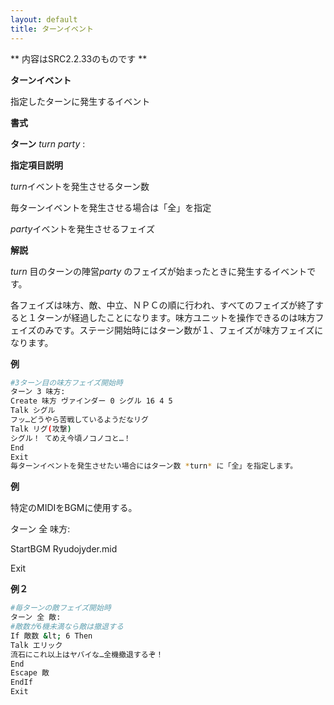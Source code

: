 ```yaml
---
layout: default
title: ターンイベント
---
```

** 内容はSRC2.2.33のものです **

**ターンイベント**

指定したターンに発生するイベント

**書式**

**ターン** *turn party* :

**指定項目説明**

*turn*イベントを発生させるターン数

毎ターンイベントを発生させる場合は「全」を指定

*party*イベントを発生させるフェイズ

**解説**

*turn* 目のターンの陣営*party* のフェイズが始まったときに発生するイベントです。

各フェイズは味方、敵、中立、ＮＰＣの順に行われ、すべてのフェイズが終了すると１ターンが経過したことになります。味方ユニットを操作できるのは味方フェイズのみです。ステージ開始時にはターン数が１、フェイズが味方フェイズになります。

**例**
```sh
#3ターン目の味方フェイズ開始時
ターン 3 味方:
Create 味方 ヴァインダー 0 シグル 16 4 5
Talk シグル
フッ…どうやら苦戦しているようだなリグ
Talk リグ(攻撃)
シグル！ てめえ今頃ノコノコと…！
End
Exit
毎ターンイベントを発生させたい場合にはターン数 *turn* に「全」を指定します。
```

**例**

特定のMIDIをBGMに使用する。

ターン 全 味方:

StartBGM Ryudojyder.mid

Exit

**例２**
```sh
#毎ターンの敵フェイズ開始時
ターン 全 敵:
#敵数が6機未満なら敵は撤退する
If 敵数 &lt; 6 Then
Talk エリック
流石にこれ以上はヤバイな…全機撤退するぞ！
End
Escape 敵
EndIf
Exit
```

